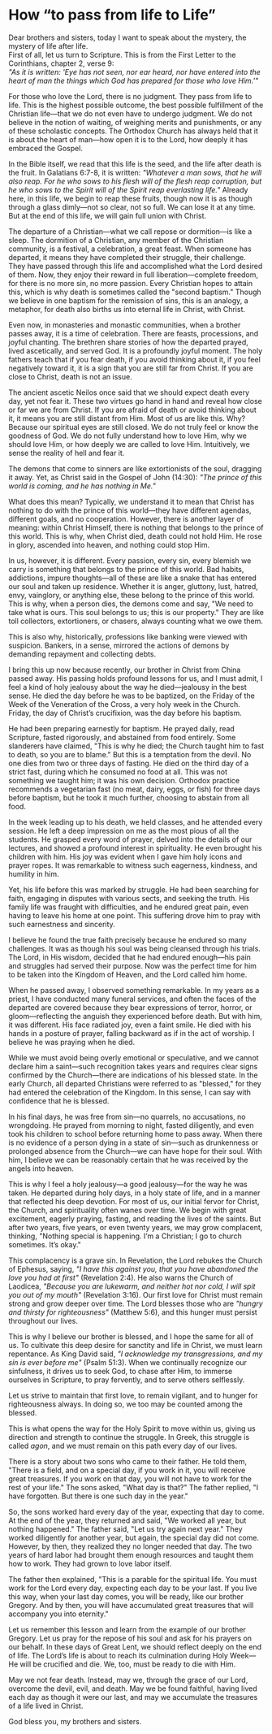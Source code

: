 # How “to pass from life to Life”

Dear brothers and sisters, today I want to speak about the mystery, the mystery of life after life.  
First of all, let us turn to Scripture. This is from the First Letter to the Corinthians, chapter 2, verse 9:  
*"As it is written: 'Eye has not seen, nor ear heard, nor have entered into the heart of man the things which God has prepared for those who love Him.'"*  

For those who love the Lord, there is no judgment. They pass from life to life. This is the highest possible outcome, the best possible fulfillment of the Christian life—that we do not even have to undergo judgment. We do not believe in the notion of waiting, of weighing merits and punishments, or any of these scholastic concepts. The Orthodox Church has always held that it is about the heart of man—how open it is to the Lord, how deeply it has embraced the Gospel.  

In the Bible itself, we read that this life is the seed, and the life after death is the fruit. In Galatians 6:7-8, it is written: *"Whatever a man sows, that he will also reap. For he who sows to his flesh will of the flesh reap corruption, but he who sows to the Spirit will of the Spirit reap everlasting life."* Already here, in this life, we begin to reap these fruits, though now it is as though through a glass dimly—not so clear, not so full. We can lose it at any time. But at the end of this life, we will gain full union with Christ.  

The departure of a Christian—what we call repose or dormition—is like a sleep. The dormition of a Christian, any member of the Christian community, is a festival, a celebration, a great feast. When someone has departed, it means they have completed their struggle, their challenge. They have passed through this life and accomplished what the Lord desired of them. Now, they enjoy their reward in full liberation—complete freedom, for there is no more sin, no more passion. Every Christian hopes to attain this, which is why death is sometimes called the "second baptism." Though we believe in one baptism for the remission of sins, this is an analogy, a metaphor, for death also births us into eternal life in Christ, with Christ.  

Even now, in monasteries and monastic communities, when a brother passes away, it is a time of celebration. There are feasts, processions, and joyful chanting. The brethren share stories of how the departed prayed, lived ascetically, and served God. It is a profoundly joyful moment. The holy fathers teach that if you fear death, if you avoid thinking about it, if you feel negatively toward it, it is a sign that you are still far from Christ. If you are close to Christ, death is not an issue.  

The ancient ascetic Neilos once said that we should expect death every day, yet not fear it. These two virtues go hand in hand and reveal how close or far we are from Christ. If you are afraid of death or avoid thinking about it, it means you are still distant from Him. Most of us are like this. Why? Because our spiritual eyes are still closed. We do not truly feel or know the goodness of God. We do not fully understand how to love Him, why we should love Him, or how deeply we are called to love Him. Intuitively, we sense the reality of hell and fear it.  

The demons that come to sinners are like extortionists of the soul, dragging it away. Yet, as Christ said in the Gospel of John (14:30): *"The prince of this world is coming, and he has nothing in Me."*

What does this mean? Typically, we understand it to mean that Christ has nothing to do with the prince of this world—they have different agendas, different goals, and no cooperation. However, there is another layer of meaning: within Christ Himself, there is nothing that belongs to the prince of this world. This is why, when Christ died, death could not hold Him. He rose in glory, ascended into heaven, and nothing could stop Him.  

In us, however, it is different. Every passion, every sin, every blemish we carry is something that belongs to the prince of this world. Bad habits, addictions, impure thoughts—all of these are like a snake that has entered our soul and taken up residence. Whether it is anger, gluttony, lust, hatred, envy, vainglory, or anything else, these belong to the prince of this world. This is why, when a person dies, the demons come and say, "We need to take what is ours. This soul belongs to us; this is our property." They are like toll collectors, extortioners, or chasers, always counting what we owe them.  

This is also why, historically, professions like banking were viewed with suspicion. Bankers, in a sense, mirrored the actions of demons by demanding repayment and collecting debts.  

I bring this up now because recently, our brother in Christ from China passed away. His passing holds profound lessons for us, and I must admit, I feel a kind of holy jealousy about the way he died—jealousy in the best sense. He died the day before he was to be baptized, on the Friday of the Week of the Veneration of the Cross, a very holy week in the Church. Friday, the day of Christ’s crucifixion, was the day before his baptism.  

He had been preparing earnestly for baptism. He prayed daily, read Scripture, fasted rigorously, and abstained from food entirely. Some slanderers have claimed, "This is why he died; the Church taught him to fast to death, so you are to blame." But this is a temptation from the devil. No one dies from two or three days of fasting. He died on the third day of a strict fast, during which he consumed no food at all. This was not something we taught him; it was his own decision. Orthodox practice recommends a vegetarian fast (no meat, dairy, eggs, or fish) for three days before baptism, but he took it much further, choosing to abstain from all food.  

In the week leading up to his death, we held classes, and he attended every session. He left a deep impression on me as the most pious of all the students. He grasped every word of prayer, delved into the details of our lectures, and showed a profound interest in spirituality. He even brought his children with him. His joy was evident when I gave him holy icons and prayer ropes. It was remarkable to witness such eagerness, kindness, and humility in him.  

Yet, his life before this was marked by struggle. He had been searching for faith, engaging in disputes with various sects, and seeking the truth. His family life was fraught with difficulties, and he endured great pain, even having to leave his home at one point. This suffering drove him to pray with such earnestness and sincerity.

I believe he found the true faith precisely because he endured so many challenges. It was as though his soul was being cleansed through his trials. The Lord, in His wisdom, decided that he had endured enough—his pain and struggles had served their purpose. Now was the perfect time for him to be taken into the Kingdom of Heaven, and the Lord called him home.  

When he passed away, I observed something remarkable. In my years as a priest, I have conducted many funeral services, and often the faces of the departed are covered because they bear expressions of terror, horror, or gloom—reflecting the anguish they experienced before death. But with him, it was different. His face radiated joy, even a faint smile. He died with his hands in a posture of prayer, falling backward as if in the act of worship. I believe he was praying when he died.  

While we must avoid being overly emotional or speculative, and we cannot declare him a saint—such recognition takes years and requires clear signs confirmed by the Church—there are indications of his blessed state. In the early Church, all departed Christians were referred to as "blessed," for they had entered the celebration of the Kingdom. In this sense, I can say with confidence that he is blessed.  

In his final days, he was free from sin—no quarrels, no accusations, no wrongdoing. He prayed from morning to night, fasted diligently, and even took his children to school before returning home to pass away. When there is no evidence of a person dying in a state of sin—such as drunkenness or prolonged absence from the Church—we can have hope for their soul. With him, I believe we can be reasonably certain that he was received by the angels into heaven.  

This is why I feel a holy jealousy—a good jealousy—for the way he was taken. He departed during holy days, in a holy state of life, and in a manner that reflected his deep devotion. For most of us, our initial fervor for Christ, the Church, and spirituality often wanes over time. We begin with great excitement, eagerly praying, fasting, and reading the lives of the saints. But after two years, five years, or even twenty years, we may grow complacent, thinking, "Nothing special is happening. I’m a Christian; I go to church sometimes. It’s okay."  

This complacency is a grave sin. In Revelation, the Lord rebukes the Church of Ephesus, saying, *"I have this against you, that you have abandoned the love you had at first"* (Revelation 2:4). He also warns the Church of Laodicea, *"Because you are lukewarm, and neither hot nor cold, I will spit you out of my mouth"* (Revelation 3:16). Our first love for Christ must remain strong and grow deeper over time. The Lord blesses those who are *"hungry and thirsty for righteousness"* (Matthew 5:6), and this hunger must persist throughout our lives.  

This is why I believe our brother is blessed, and I hope the same for all of us. To cultivate this deep desire for sanctity and life in Christ, we must learn repentance. As King David said, *"I acknowledge my transgressions, and my sin is ever before me"* (Psalm 51:3). When we continually recognize our sinfulness, it drives us to seek God, to chase after Him, to immerse ourselves in Scripture, to pray fervently, and to serve others selflessly.  

Let us strive to maintain that first love, to remain vigilant, and to hunger for righteousness always. In doing so, we too may be counted among the blessed.

This is what opens the way for the Holy Spirit to move within us, giving us direction and strength to continue the struggle. In Greek, this struggle is called *agon*, and we must remain on this path every day of our lives.  

There is a story about two sons who came to their father. He told them, "There is a field, and on a special day, if you work in it, you will receive great treasures. If you work on that day, you will not have to work for the rest of your life." The sons asked, "What day is that?" The father replied, "I have forgotten. But there is one such day in the year."  

So, the sons worked hard every day of the year, expecting that day to come. At the end of the year, they returned and said, "We worked all year, but nothing happened." The father said, "Let us try again next year." They worked diligently for another year, but again, the special day did not come. However, by then, they realized they no longer needed that day. The two years of hard labor had brought them enough resources and taught them how to work. They had grown to love labor itself.  

The father then explained, "This is a parable for the spiritual life. You must work for the Lord every day, expecting each day to be your last. If you live this way, when your last day comes, you will be ready, like our brother Gregory. And by then, you will have accumulated great treasures that will accompany you into eternity."  

Let us remember this lesson and learn from the example of our brother Gregory. Let us pray for the repose of his soul and ask for his prayers on our behalf. In these days of Great Lent, we should reflect deeply on the end of life. The Lord’s life is about to reach its culmination during Holy Week—He will be crucified and die. We, too, must be ready to die with Him.  

May we not fear death. Instead, may we, through the grace of our Lord, overcome the devil, evil, and death. May we be found faithful, having lived each day as though it were our last, and may we accumulate the treasures of a life lived in Christ.  

God bless you, my brothers and sisters.

